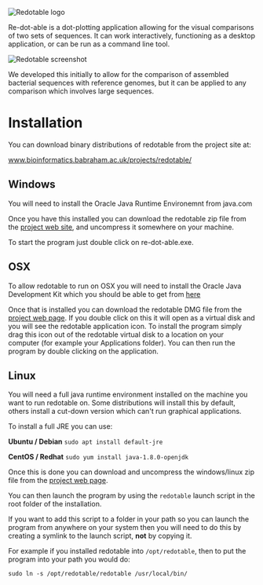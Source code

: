 ![Redotable logo](https://raw.githubusercontent.com/s-andrews/redotable/master/uk/ac/babraham/redotable/resources/redotable_logo.png)

Re-dot-able is a dot-plotting application allowing for the visual comparisons of two sets of sequences.  It can work interactively, functioning as a desktop application, or can be run as a command line tool.

![Redotable screenshot](https://raw.githubusercontent.com/s-andrews/redotable/master/uk/ac/babraham/redotable/resources/redotable_screenshot.png)

We developed this initially to allow for the comparison of assembled bacterial sequences with reference genomes, but it can be applied to any comparison which involves large sequences.

Installation
============

You can download binary distributions of redotable from the project site at:

www.bioinformatics.babraham.ac.uk/projects/redotable/

Windows
-------
You will need to install the Oracle Java Runtime Environemnt from java.com

Once you have this installed you can download the redotable zip file from the [project web site](https://www.bioinformatics.babraham.ac.uk/projects/redotable/), and uncompress it somewhere on your machine.

To start the program just double click on re-dot-able.exe.

OSX
---
To allow redotable to run on OSX you will need to install the Oracle Java Development Kit which you should be able to get from [here](http://www.oracle.com/technetwork/java/javase/downloads/jdk8-downloads-2133151.html)

Once that is installed you can download the redotable DMG file from the [project web page](https://www.bioinformatics.babraham.ac.uk/projects/redotable/).  If you double click on this it will open as a virtual disk and you will see the redotable application icon.  To install the program simply drag this icon out of the redotable virtual disk to a location on your computer (for example your Applications folder). You can then run the program by double clicking on the application.

Linux
-----
You will need a full java runtime environment installed on the machine you want to run redotable on.  Some distributions will install this by default, others install a cut-down version which can't run graphical applications.

To install a full JRE you can use:

**Ubuntu / Debian** `sudo apt install default-jre`

**CentOS / Redhat** `sudo yum install java-1.8.0-openjdk`

Once this is done you can download and uncompress the windows/linux zip file from the [project web page](https://www.bioinformatics.babraham.ac.uk/projects/redotable/).

You can then launch the program by using the `redotable` launch script in the root folder of the installation.

If you want to add this script to a folder in your path so you can launch the program from anywhere on your system then you will need to do this by creating a symlink to the launch script, **not** by copying it.

For example if you installed redotable into `/opt/redotable`, then to put the program into your path you would do:

`sudo ln -s /opt/redotable/redotable /usr/local/bin/`
